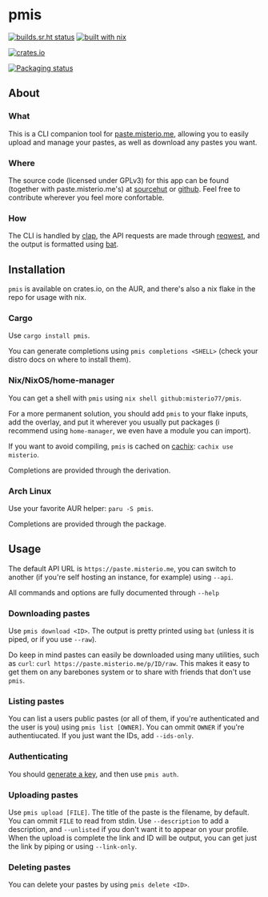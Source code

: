 # pmis

[![builds.sr.ht status](https://builds.sr.ht/~misterio/pmis.svg)](https://builds.sr.ht/~misterio/pmis?)
[![built with nix](https://img.shields.io/static/v1?logo=nixos&logoColor=white&label=&message=Built%20with%20Nix&color=41439a)](https://builtwithnix.org)

[![crates.io](https://img.shields.io/crates/v/pmis.svg)](https://crates.io/crates/pmis)

[![Packaging status](https://repology.org/badge/vertical-allrepos/pmis.svg)](https://repology.org/project/pmis/versions)

## About

### What

This is a CLI companion tool for [paste.misterio.me](https://paste.misterio.me), allowing you to easily upload and manage your pastes, as well as download any pastes you want.

### Where

The source code (licensed under GPLv3) for this app can be found (together with paste.misterio.me's) at [sourcehut](https://sr.ht/~misterio/paste.misterio.me) or [github](https://github.com/misterio77/pmis). Feel free to contribute wherever you feel more confortable.

### How

The CLI is handled by [clap](https://github.com/clap-rs/clap), the API requests are made through [reqwest](https://github.com/seanmonstar/reqwest), and the output is formatted using [bat](https://github.com/sharkdp/bat).

## Installation

`pmis` is available on crates.io, on the AUR, and there's also a nix flake in the repo for usage with nix.

### Cargo

Use `cargo install pmis`.

You can generate completions using `pmis completions <SHELL>` (check your distro docs on where to install them).

### Nix/NixOS/home-manager

You can get a shell with `pmis` using `nix shell github:misterio77/pmis`.

For a more permanent solution, you should add `pmis` to your flake inputs, add the overlay, and put it wherever you usually put packages (i recommend using `home-manager`, we even have a module you can import).

If you want to avoid compiling, `pmis` is cached on [cachix](https://app.cachix.org/cache/misterio): `cachix use misterio`.

Completions are provided through the derivation.

### Arch Linux

Use your favorite AUR helper: `paru -S pmis`.

Completions are provided through the package.

## Usage

The default API URL is `https://paste.misterio.me`, you can switch to another (if you're self hosting an instance, for example) using `--api`.

All commands and options are fully documented through `--help`

### Downloading pastes

Use `pmis download <ID>`. The output is pretty printed using `bat` (unless it is piped, or if you use `--raw`).

Do keep in mind pastes can easily be downloaded using many utilities, such as `curl`: `curl https://paste.misterio.me/p/ID/raw`. This makes it easy to get them on any barebones system or to share with friends that don't use `pmis`.

### Listing pastes

You can list a users public pastes (or all of them, if you're authenticated and the user is you) using `pmis list [OWNER]`. You can ommit `OWNER` if you're authentiucated. If you just want the IDs, add `--ids-only`.

### Authenticating

You should [generate a key](https://paste.misterio.me/keys), and then use `pmis auth`.

### Uploading pastes

Use `pmis upload [FILE]`. The title of the paste is the filename, by default. You can ommit `FILE` to read from stdin. Use `--description` to add a description, and `--unlisted` if you don't want it to appear on your profile. When the upload is complete the link and ID will be output, you can get just the link by piping or using `--link-only`.

### Deleting pastes

You can delete your pastes by using `pmis delete <ID>`.
